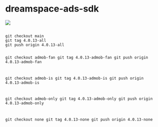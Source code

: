# dreamspace-ads-sdk

[![](https://jitpack.io/v/dream-space/dreamspace-ads-sdk.svg)](https://jitpack.io/#dream-space/dreamspace-ads-sdk)

<code>
git checkout main
git tag 4.0.13-all
git push origin 4.0.13-all

git checkout admob-fan
git tag 4.0.13-admob-fan
git push origin 4.0.13-admob-fan

git checkout admob-is
git tag 4.0.13-admob-is
git push origin 4.0.13-admob-is

git checkout admob-only
git tag 4.0.13-admob-only
git push origin 4.0.13-admob-only

git checkout none
git tag 4.0.13-none
git push origin 4.0.13-none

</code>
